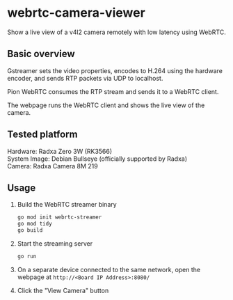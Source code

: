 # webrtc-camera-viewer

Show a live view of a v4l2 camera remotely with low latency using WebRTC.

## Basic overview

Gstreamer sets the video properties, encodes to H.264 using the hardware encoder, and sends RTP packets via UDP to localhost.

Pion WebRTC consumes the RTP stream and sends it to a WebRTC client.

The webpage runs the WebRTC client and shows the live view of the camera.

## Tested platform

Hardware: Radxa Zero 3W (RK3566)\
System Image: Debian Bullseye (officially supported by Radxa)\
Camera: Radxa Camera 8M 219

## Usage

1. Build the WebRTC streamer binary

    ```sh
    go mod init webrtc-streamer
    go mod tidy
    go build
    ```

2. Start the streaming server

    ```sh
    go run
    ```

3. On a separate device connected to the same network, open the webpage at `http://<Board IP Address>:8080/`
4. Click the "View Camera" button
